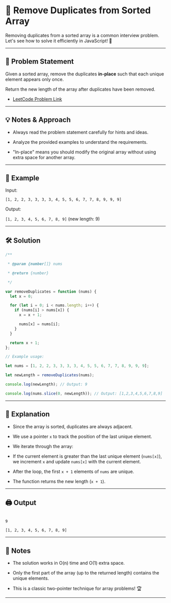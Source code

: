 # 🔁 Remove Duplicates from Sorted Array

Removing duplicates from a sorted array is a common interview problem. Let's see how to solve it efficiently in JavaScript! 🚀

---

## 📝 Problem Statement

Given a sorted array, remove the duplicates **in-place** such that each unique element appears only once.

Return the new length of the array after duplicates have been removed.

- [LeetCode Problem Link](https://leetcode.com/problems/remove-duplicates-from-sorted-array/description/)

---

## 💡 Notes & Approach

- Always read the problem statement carefully for hints and ideas.

- Analyze the provided examples to understand the requirements.

- "In-place" means you should modify the original array without using extra space for another array.

---

## 🧩 Example

Input:

`[1, 2, 2, 3, 3, 3, 3, 4, 5, 5, 6, 7, 7, 8, 9, 9, 9]`

Output:

`[1, 2, 3, 4, 5, 6, 7, 8, 9]` (new length: 9)

---

## 🛠️ Solution

```js
/**

 * @param {number[]} nums

 * @return {number}

 */

var removeDuplicates = function (nums) {
  let x = 0;

  for (let i = 0; i < nums.length; i++) {
    if (nums[i] > nums[x]) {
      x = x + 1;

      nums[x] = nums[i];
    }
  }

  return x + 1;
};

// Example usage:

let nums = [1, 2, 2, 3, 3, 3, 3, 4, 5, 5, 6, 7, 7, 8, 9, 9, 9];

let newLength = removeDuplicates(nums);

console.log(newLength); // Output: 9

console.log(nums.slice(0, newLength)); // Output: [1,2,3,4,5,6,7,8,9]
```

---

## 🧠 Explanation

- Since the array is sorted, duplicates are always adjacent.

- We use a pointer `x` to track the position of the last unique element.

- We iterate through the array:

- If the current element is greater than the last unique element (`nums[x]`), we increment `x` and update `nums[x]` with the current element.

- After the loop, the first `x + 1` elements of `nums` are unique.

- The function returns the new length (`x + 1`).

---

## 🖨️ Output

```

9

[1, 2, 3, 4, 5, 6, 7, 8, 9]

```

---

## 📝 Notes

- The solution works in O(n) time and O(1) extra space.

- Only the first part of the array (up to the returned length) contains the unique elements.

- This is a classic two-pointer technique for array problems! 🏆

---
